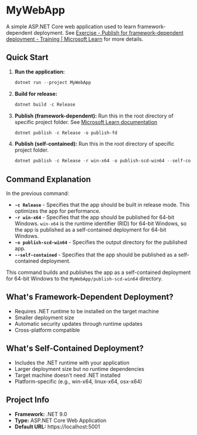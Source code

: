 # MyWebApp

A simple ASP.NET Core web application used to learn framework-dependent deployment.
See [Exercise - Publish for framework-dependent deployment - Training | Microsoft Learn](https://learn.microsoft.com/en-us/training/modules/publish-aspnetcore-app/3-exercise-framework-dependent) for more details.

## Quick Start

1. **Run the application:**

   ```powershell
   dotnet run --project MyWebApp
   ```

2. **Build for release:**

   ```powershell
   dotnet build -c Release
   ```

3. **Publish (framework-dependent):**
Run this in the root directory of specific project folder.
See [Microsoft Learn documentation](https://learn.microsoft.com/en-us/training/modules/publish-aspnetcore-app/3-exercise-framework-dependent)

   ```powershell
   dotnet publish -c Release -o publish-fd   
   ```

4. **Publish (self-contained):**
Run this in the root directory of specific project folder.

   ```powershell
   dotnet publish -c Release -r win-x64 -o publish-scd-win64 --self-contained
   ```

## Command Explanation

In the previous command:

- **`-c Release`** - Specifies that the app should be built in release mode. This optimizes the app for performance.
- **`-r win-x64`** - Specifies that the app should be published for 64-bit Windows. `win-x64` is the runtime identifier (RID) for 64-bit Windows, so the app is published as a self-contained deployment for 64-bit Windows.
- **`-o publish-scd-win64`** - Specifies the output directory for the published app.
- **`--self-contained`** - Specifies that the app should be published as a self-contained deployment.

This command builds and publishes the app as a self-contained deployment for 64-bit Windows to the `MyWebApp/publish-scd-win64` directory.

## What's Framework-Dependent Deployment?

- Requires .NET runtime to be installed on the target machine
- Smaller deployment size
- Automatic security updates through runtime updates
- Cross-platform compatible

## What's Self-Contained Deployment?

- Includes the .NET runtime with your application
- Larger deployment size but no runtime dependencies
- Target machine doesn't need .NET installed
- Platform-specific (e.g., win-x64, linux-x64, osx-x64)

## Project Info

- **Framework:** .NET 9.0
- **Type:** ASP.NET Core Web Application
- **Default URL:** https://localhost:5001
